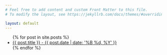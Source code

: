 ```yaml
---
# Feel free to add content and custom Front Matter to this file.
# To modify the layout, see https://jekyllrb.com/docs/themes/#overriding-theme-defaults

layout: default
---
```


<ul>
  {% for post in site.posts %}
    <li>
      <a href="{{ post.url }}">{{ post.title }} - {{ post.date | date: '%B %d, %Y' }}</a>
    </li>
  {% endfor %}
</ul>
